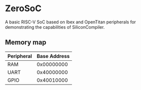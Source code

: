# ZeroSoC

A basic RISC-V SoC based on Ibex and OpenTitan peripherals for demonstrating the capabilities of SiliconCompiler.

## Memory map
Peripheral | Base Address
-----------|-------------
RAM        | 0x00000000
UART       | 0x40000000
GPIO       | 0x40010000

